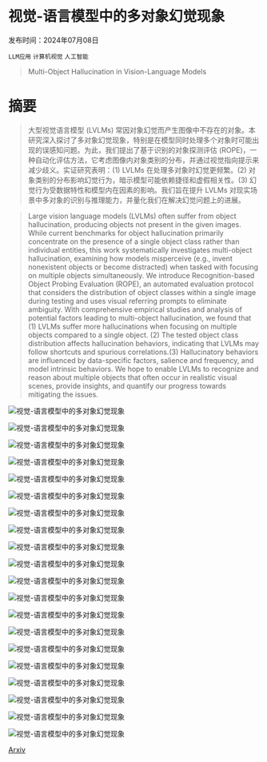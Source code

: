 # 视觉-语言模型中的多对象幻觉现象

发布时间：2024年07月08日

`LLM应用` `计算机视觉` `人工智能`

> Multi-Object Hallucination in Vision-Language Models

# 摘要

> 大型视觉语言模型 (LVLMs) 常因对象幻觉而产生图像中不存在的对象。本研究深入探讨了多对象幻觉现象，特别是在模型同时处理多个对象时可能出现的误感知问题。为此，我们提出了基于识别的对象探测评估 (ROPE)，一种自动化评估方法，它考虑图像内对象类别的分布，并通过视觉指向提示来减少歧义。实证研究表明：(1) LVLMs 在处理多对象时幻觉更频繁。(2) 对象类别的分布影响幻觉行为，暗示模型可能依赖捷径和虚假相关性。(3) 幻觉行为受数据特性和模型内在因素的影响。我们旨在提升 LVLMs 对现实场景中多对象的识别与推理能力，并量化我们在解决幻觉问题上的进展。

> Large vision language models (LVLMs) often suffer from object hallucination, producing objects not present in the given images. While current benchmarks for object hallucination primarily concentrate on the presence of a single object class rather than individual entities, this work systematically investigates multi-object hallucination, examining how models misperceive (e.g., invent nonexistent objects or become distracted) when tasked with focusing on multiple objects simultaneously. We introduce Recognition-based Object Probing Evaluation (ROPE), an automated evaluation protocol that considers the distribution of object classes within a single image during testing and uses visual referring prompts to eliminate ambiguity. With comprehensive empirical studies and analysis of potential factors leading to multi-object hallucination, we found that (1) LVLMs suffer more hallucinations when focusing on multiple objects compared to a single object. (2) The tested object class distribution affects hallucination behaviors, indicating that LVLMs may follow shortcuts and spurious correlations.(3) Hallucinatory behaviors are influenced by data-specific factors, salience and frequency, and model intrinsic behaviors. We hope to enable LVLMs to recognize and reason about multiple objects that often occur in realistic visual scenes, provide insights, and quantify our progress towards mitigating the issues.

![视觉-语言模型中的多对象幻觉现象](../../../paper_images/2407.06192/x1.png)

![视觉-语言模型中的多对象幻觉现象](../../../paper_images/2407.06192/x2.png)

![视觉-语言模型中的多对象幻觉现象](../../../paper_images/2407.06192/x3.png)

![视觉-语言模型中的多对象幻觉现象](../../../paper_images/2407.06192/x4.png)

![视觉-语言模型中的多对象幻觉现象](../../../paper_images/2407.06192/x5.png)

![视觉-语言模型中的多对象幻觉现象](../../../paper_images/2407.06192/x6.png)

![视觉-语言模型中的多对象幻觉现象](../../../paper_images/2407.06192/x7.png)

![视觉-语言模型中的多对象幻觉现象](../../../paper_images/2407.06192/x8.png)

![视觉-语言模型中的多对象幻觉现象](../../../paper_images/2407.06192/x9.png)

![视觉-语言模型中的多对象幻觉现象](../../../paper_images/2407.06192/x10.png)

![视觉-语言模型中的多对象幻觉现象](../../../paper_images/2407.06192/x11.png)

![视觉-语言模型中的多对象幻觉现象](../../../paper_images/2407.06192/x12.png)

![视觉-语言模型中的多对象幻觉现象](../../../paper_images/2407.06192/x13.png)

![视觉-语言模型中的多对象幻觉现象](../../../paper_images/2407.06192/x14.png)

![视觉-语言模型中的多对象幻觉现象](../../../paper_images/2407.06192/x15.png)

![视觉-语言模型中的多对象幻觉现象](../../../paper_images/2407.06192/x16.png)

![视觉-语言模型中的多对象幻觉现象](../../../paper_images/2407.06192/x17.png)

![视觉-语言模型中的多对象幻觉现象](../../../paper_images/2407.06192/x18.png)

![视觉-语言模型中的多对象幻觉现象](../../../paper_images/2407.06192/x19.png)

![视觉-语言模型中的多对象幻觉现象](../../../paper_images/2407.06192/x20.png)

[Arxiv](https://arxiv.org/abs/2407.06192)